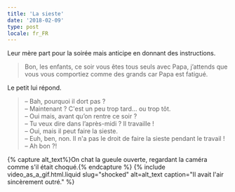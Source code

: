 ```yaml
---
title: 'La sieste'
date: '2018-02-09'
type: post
locale: fr_FR
---
```


Leur mère part pour la soirée mais anticipe en donnant des instructions.

<!-- more -->

> Bon, les enfants, ce soir vous êtes tous seuls avec Papa, j’attends que vous vous comportiez comme des grands car Papa est fatigué.

Le petit lui répond.

> – Bah, pourquoi il dort pas ?  
> – Maintenant ? C'est un peu trop tard… ou trop tôt.  
> – Oui mais, avant qu’on rentre ce soir ?  
> – Tu veux dire dans l’après-midi ? Il travaille !  
> – Oui, mais il peut faire la sieste.  
> – Euh, ben, non. Il n'a pas le droit de faire la sieste pendant le travail !  
> – Ah bon ?!

{% capture alt_text%}On chat la gueule ouverte, regardant la caméra comme s'il était choqué.{% endcapture %}
{% include video_as_a_gif.html.liquid
    slug="shocked"
    alt=alt_text
    caption="Il avait l'air sincèrement outré."
%}